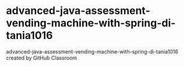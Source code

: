 # advanced-java-assessment-vending-machine-with-spring-di-tania1016
advanced-java-assessment-vending-machine-with-spring-di-tania1016 created by GitHub Classroom
